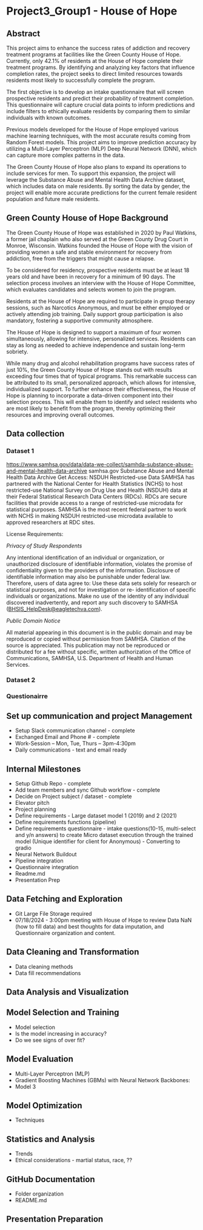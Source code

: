# Project3_Group1 - House of Hope

## Abstract

This project aims to enhance the success rates of addiction and recovery treatment programs at facilities like the Green County House of Hope. Currently, only 42.1% of residents at the House of Hope complete their treatment programs. By identifying and analyzing key factors that influence completion rates, the project seeks to direct limited resources towards residents most likely to successfully complete the program.

The first objective is to develop an intake questionnaire that will screen prospective residents and predict their probability of treatment completion. This questionnaire will capture crucial data points to inform predictions and include filters to ethically evaluate residents by comparing them to similar individuals with known outcomes.

Previous models developed for the House of Hope employed various machine learning techniques, with the most accurate results coming from Random Forest models. This project aims to improve prediction accuracy by utilizing a Multi-Layer Perceptron (MLP) Deep Neural Network (DNN), which can capture more complex patterns in the data.

The Green County House of Hope also plans to expand its operations to include services for men. To support this expansion, the project will leverage the Substance Abuse and Mental Health Data Archive dataset, which includes data on male residents. By sorting the data by gender, the project will enable more accurate predictions for the current female resident population and future male residents.

## Green County House of Hope Background

The Green County House of Hope was established in 2020 by Paul Watkins, a former jail chaplain who also served at the Green County Drug Court in Monroe, Wisconsin. Watkins founded the House of Hope with the vision of providing women a safe and stable environment for recovery from addiction, free from the triggers that might cause a relapse.

To be considered for residency, prospective residents must be at least 18 years old and have been in recovery for a minimum of 90 days. The selection process involves an interview with the House of Hope Committee, which evaluates candidates and selects women to join the program.

Residents at the House of Hope are required to participate in group therapy sessions, such as Narcotics Anonymous, and must be either employed or actively attending job training. Daily support group participation is also mandatory, fostering a supportive community atmosphere.

The House of Hope is designed to support a maximum of four women simultaneously, allowing for intensive, personalized services. Residents can stay as long as needed to achieve independence and sustain long-term sobriety.

While many drug and alcohol rehabilitation programs have success rates of just 10%, the Green County House of Hope stands out with results exceeding four times that of typical programs. This remarkable success can be attributed to its small, personalized approach, which allows for intensive, individualized support. To further enhance their effectiveness, the House of Hope is planning to incorporate a data-driven component into their selection process. This will enable them to identify and select residents who are most likely to benefit from the program, thereby optimizing their resources and improving overall outcomes.

## Data collection

### Dataset 1

https://www.samhsa.gov/data/data-we-collect/samhda-substance-abuse-and-mental-health-data-archive
samhsa.gov
Substance Abuse and Mental Health Data Archive
Get Access: NSDUH Restricted-use Data SAMHSA has partnered with the National Center for Health Statistics (NCHS) to host restricted-use National Survey on Drug Use and Health (NSDUH) data at their Federal Statistical Research Data Centers (RDCs). RDCs are secure facilities that provide access to a range of restricted-use microdata for statistical purposes. SAMHSA is the most recent federal partner to work with NCHS in making NSDUH restricted-use microdata available to approved researchers at RDC sites.

License Requirements:

_Privacy of Study Respondents_

Any intentional identification of an individual or organization, or unauthorized disclosure of
identifiable information, violates the promise of confidentiality given to the providers of the
information. Disclosure of identifiable information may also be punishable under federal law.
Therefore, users of data agree to:
Use these data sets solely for research or statistical purposes, and not for investigation or re-
identification of specific individuals or organizations.
Make no use of the identity of any individual discovered inadvertently, and report any such discovery
to SAMHSA (BHSIS_HelpDesk@eagletechva.com).

_Public Domain Notice_

All material appearing in this document is in the public domain and may be reproduced or copied
without permission from SAMHSA. Citation of the source is appreciated. This publication may
not be reproduced or distributed for a fee without specific, written authorization of the Office of
Communications, SAMHSA, U.S. Department of Health and Human Services.

### Dataset 2

### Questionairre

## Set up communication and project Management

- Setup Slack communication channel - complete
- Exchanged Email and Phone # - complete
- Work-Session – Mon, Tue, Thurs – 3pm-4:30pm
- Daily communications - text and email ready

## Internal Milestones

- Setup Github Repo - complete
- Add team members and sync Github workflow - complete
- Decide on Project subject / dataset - complete
- Elevator pitch
- Project planning
- Define requirements - Large dataset model 1 (2019) and 2 (2021)
- Define requirements functions (pipeline)
- Define requirements questionnaire - intake questions(10-15, multi-select and y/n answers) to create Micro dataset execution through the trained model (Unique identifier for client for Anonymous) - Converting to gradio
- Neural Network Buildout
- Pipeline integration
- Questionnaire integration
- Readme.md
- Presentation Prep

## Data Fetching and Exploration

- Git Large File Storage required
- 07/18/2024 - 3:00pm meeting with House of Hope to review Data NaN (how to fill data) and best thoughts for data imputation, and Questionnaire organization and content.

## Data Cleaning and Transformation

- Data cleaning methods
- Data fill recommendations

## Data Analysis and Visualization

## Model Selection and Training

- Model selection
- Is the model increasing in accuracy?
- Do we see signs of over fit?

## Model Evaluation

- Multi-Layer Perceptron (MLP)
- Gradient Boosting Machines (GBMs) with Neural Network Backbones:
- Model 3

## Model Optimization

- Techniques

## Statistics and Analysis

- Trends
- Ethical considerations - martial status, race, ??

## GitHub Documentation

- Folder organization
- README.md

## Presentation Preparation
